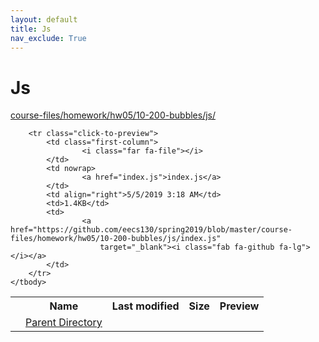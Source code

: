 ```yaml
---
layout: default
title: Js
nav_exclude: True
---
```


# Js

[course-files/homework/hw05/10-200-bubbles/js/](.)

<table class="tbl-files">
    <tbody>
        <tr>
            <th valign="top"></th>
            <th>Name</th>
            <th>Last modified</th>
            <th>Size</th>
            <th>Preview</th>
        </tr>
        <tr>
            <td valign="top">
                <i class="fa fa-folder-open"></i>
            </td>
            <td><a href="../">Parent Directory</a></td>
            <td>&nbsp;</td>
            <td>&nbsp;</td>
            <td>&nbsp;</td>
        </tr>

        <tr class="click-to-preview">
            <td class="first-column">
                    <i class="far fa-file"></i>
            </td>
            <td nowrap>
                    <a href="index.js">index.js</a>
            </td>
            <td align="right">5/5/2019 3:18 AM</td>
            <td>1.4KB</td>
            <td>
                    <a href="https://github.com/eecs130/spring2019/blob/master/course-files/homework/hw05/10-200-bubbles/js/index.js"
                        target="_blank"><i class="fab fa-github fa-lg"></i></a>
            </td>
        </tr>
    </tbody>
</table>

